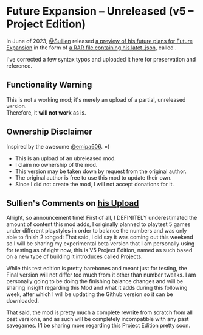 # Future Expansion – Unreleased (v5 – Project Edition)
In June of 2023, [@Sullien](https://github.com/Sullien) released [a preview of his future plans for Future Expansion](https://discord.com/channels/586194543280390151/1020909710871887913/1117652119256838155) in the form of [a RAR file containing his latet .json](https://cdn.discordapp.com/attachments/1020909710871887913/1117652118938062949/Future_Expansion_PE_TEST_BETA.rar?ex=669298e6&is=66914766&hm=dda58f07e48623897bdbcb6daa2d89c923b75a411349983117e6ab1672ba117a&), called .

I've corrected a few syntax typos and uploaded it here for preservation and reference.
## Functionality Warning
This is not a working mod; it's merely an upload of a partial, unreleased version.  
Therefore, it **will not work** as is.
## Ownership Disclaimer
Inspired by the awesome [@emipa606](https://github.com/emipa606). \=\)

* This is an upload of an ubreleased mod.
* I claim no ownership of the mod.
* This version may be taken down by request from the original author.
* The original author is free to use this mod to update their own.
* Since I did not create the mod, I will not accept donations for it.
## Sullien's Comments on [his Upload](https://discord.com/channels/586194543280390151/1020909710871887913/1117652119256838155)
Alright, so announcement time! First of all, I DEFINITELY underestimated the amount of content this mod adds, I originally planned to playtest 5 games under different playstyles in order to balance the numbers and was only able to finish 2 :ohgod: That said, I did say it was coming out this weekend so I will be sharing my experimental beta version that I am personally using for testing as of right now, this is V5 Project Edition, named as such based on a new type of building it introduces called Projects.

While this test edition is pretty barebones and meant just for testing, the Final version will not differ too much from it other than number tweaks. I am personally going to be doing the finishing balance changes and will be sharing insight regarding this Mod and what it adds during this following week, after which I will be updating the Github version so it can be downloaded.

That said, the mod is pretty much a complete rewrite from scratch from all past versions, and as such will be completely incompatible with any past savegames. I'l be sharing more regarding this Project Edition pretty soon.